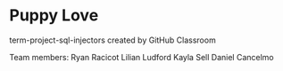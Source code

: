 # Puppy Love
term-project-sql-injectors created by GitHub Classroom

Team members:
Ryan Racicot
Lilian Ludford
Kayla Sell
Daniel Cancelmo
